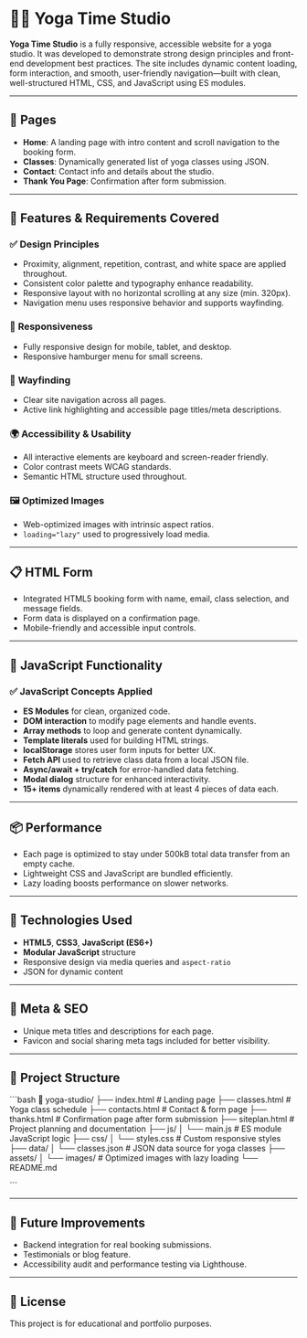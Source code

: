 
# 🧘‍♀️ Yoga Time Studio

**Yoga Time Studio** is a fully responsive, accessible website for a yoga studio. It was developed to demonstrate strong design principles and front-end development best practices. The site includes dynamic content loading, form interaction, and smooth, user-friendly navigation—built with clean, well-structured HTML, CSS, and JavaScript using ES modules.

---

## 📄 Pages

- **Home**: A landing page with intro content and scroll navigation to the booking form.
- **Classes**: Dynamically generated list of yoga classes using JSON.
- **Contact**: Contact info and details about the studio.
- **Thank You Page**: Confirmation after form submission.

---

## 🎯 Features & Requirements Covered

### ✅ **Design Principles**
- Proximity, alignment, repetition, contrast, and white space are applied throughout.
- Consistent color palette and typography enhance readability.
- Responsive layout with no horizontal scrolling at any size (min. 320px).
- Navigation menu uses responsive behavior and supports wayfinding.

### 📱 **Responsiveness**
- Fully responsive design for mobile, tablet, and desktop.
- Responsive hamburger menu for small screens.

### 🧭 **Wayfinding**
- Clear site navigation across all pages.
- Active link highlighting and accessible page titles/meta descriptions.

### 🌍 **Accessibility & Usability**
- All interactive elements are keyboard and screen-reader friendly.
- Color contrast meets WCAG standards.
- Semantic HTML structure used throughout.

### 🖼️ **Optimized Images**
- Web-optimized images with intrinsic aspect ratios.
- `loading="lazy"` used to progressively load media.

---

## 📋 HTML Form

- Integrated HTML5 booking form with name, email, class selection, and message fields.
- Form data is displayed on a confirmation page.
- Mobile-friendly and accessible input controls.

---

## 🧠 JavaScript Functionality

### ✅ **JavaScript Concepts Applied**
- **ES Modules** for clean, organized code.
- **DOM interaction** to modify page elements and handle events.
- **Array methods** to loop and generate content dynamically.
- **Template literals** used for building HTML strings.
- **localStorage** stores user form inputs for better UX.
- **Fetch API** used to retrieve class data from a local JSON file.
- **Async/await + try/catch** for error-handled data fetching.
- **Modal dialog** structure for enhanced interactivity.
- **15+ items** dynamically rendered with at least 4 pieces of data each.

---

## 📦 Performance

- Each page is optimized to stay under 500kB total data transfer from an empty cache.
- Lightweight CSS and JavaScript are bundled efficiently.
- Lazy loading boosts performance on slower networks.

---

## 🔧 Technologies Used

- **HTML5**, **CSS3**, **JavaScript (ES6+)**
- **Modular JavaScript** structure
- Responsive design via media queries and `aspect-ratio`
- JSON for dynamic content

---

## 🔗 Meta & SEO

- Unique meta titles and descriptions for each page.
- Favicon and social sharing meta tags included for better visibility.

---

## 📁 Project Structure

\`\`\`bash
📁 yoga-studio/
├── index.html           # Landing page
├── classes.html         # Yoga class schedule
├── contacts.html        # Contact & form page
├── thanks.html          # Confirmation page after form submission
├── siteplan.html        # Project planning and documentation
├── js/
│   └── main.js          # ES module JavaScript logic
├── css/
│   └── styles.css       # Custom responsive styles
├── data/
│   └── classes.json     # JSON data source for yoga classes
├── assets/
│   └── images/          # Optimized images with lazy loading
└── README.md

\`\`\`

---

## 🧪 Future Improvements

- Backend integration for real booking submissions.
- Testimonials or blog feature.
- Accessibility audit and performance testing via Lighthouse.

---

## 📜 License

This project is for educational and portfolio purposes.
